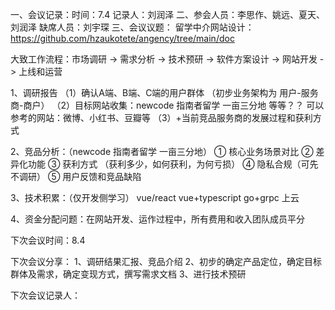 ﻿一、会议记录：时间：7.4 记录人：刘润泽
二、参会人员：李思作、姚远、夏天、刘润泽
缺席人员：刘宇琛
三、会议议题：
留学中介网站设计：
https://github.com/hzaukotete/angency/tree/main/doc

大致工作流程：市场调研 -> 需求分析 -> 技术预研 -> 软件方案设计 -> 网站开发 -> 上线和运营

1、调研报告
（1）确认A端、B端、C端的用户群体 （初步业务架构为 用户-服务商-商户） 
（2）目标网站收集：newcode  指南者留学  一亩三分地 等等？？  可以参考的网站：微博、小红书、豆瓣等
（3）+当前竞品服务商的发展过程和获利方式

2、竞品分析：（newcode  指南者留学  一亩三分地）
① 核心业务场景对比 
② 差异化功能 
③ 获利方式 （获利多少，如何获利，为何亏损）
④ 隐私合规（可先不调研）
⑤ 用户反馈和竞品缺陷

3、技术积累：（仅开发侧学习）
vue/react
vue+typescript
go+grpc
上云

4、资金分配问题：在网站开发、运作过程中，所有费用和收入团队成员平分



下次会议时间：8.4

下次会议分享：
1、调研结果汇报、竞品介绍
2、初步的确定产品定位，确定目标群体及需求，确定变现方式，撰写需求文档
3、进行技术预研

下次会议记录人： 
